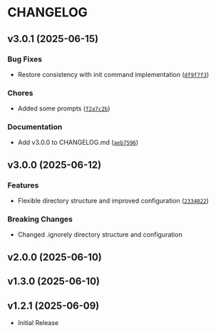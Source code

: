 # CHANGELOG

<!-- version list -->

## v3.0.1 (2025-06-15)

### Bug Fixes

- Restore consistency with init command implementation
  ([`df9f7f3`](https://github.com/crimson206/ignorely/commit/df9f7f3365d43bd7afb08d80e62a5d10d23d1417))

### Chores

- Added some prompts
  ([`f2a7c2b`](https://github.com/crimson206/ignorely/commit/f2a7c2b69b1fb43174e3fc46044e91d6ee708411))

### Documentation

- Add v3.0.0 to CHANGELOG.md
  ([`aeb7596`](https://github.com/crimson206/ignorely/commit/aeb7596a0eb2488753c09ff77e06aee51bcf7fde))


## v3.0.0 (2025-06-12)

### Features

- Flexible directory structure and improved configuration
  ([`2334022`](https://github.com/crimson206/ignorely/commit/233402279821e91f3b6aff784b47727fa305c1b0))

### Breaking Changes

- Changed .ignorely directory structure and configuration


## v2.0.0 (2025-06-10)


## v1.3.0 (2025-06-10)


## v1.2.1 (2025-06-09)

- Initial Release
